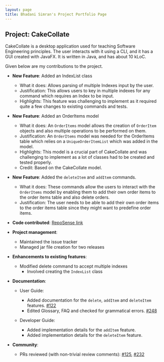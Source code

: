 ```yaml
---
layout: page
title: Bhadani Simran's Project Portfolio Page
---
```


## Project: CakeCollate

CakeCollate is a desktop application used for teaching Software Engineering principles. The user interacts with it using a CLI, and it has a GUI created with JavaFX. It is written in Java, and has about 10 kLoC.

Given below are my contributions to the project.

* **New Feature**: Added an IndexList class
  * What it does: Allows parsing of multiple Indexes input by the user.
  * Justification: This allows users to key in multiple indexes for any command which requires an Index to be input.
  * Highlights: This feature was challenging to implement as it required quite a few changes to existing commands and tests.

* **New Feature**: Added an OrderItems model
  * What it does: An `OrderItems` model allows the creation of `OrderItem` objects and also multiple operations to be performed on them.
  * Justification: An `OrderItems` model was needed for the OrderItems table which relies on a `UniqueOrderItemList` which was added in the model.
  * Highlights: This model is a crucial part of CakeCollate and was challenging to implement as a lot of classes had to be created and tested properly.
  * Credit: Based on the CakeCollate model.

* **New Feature**: Added the `deleteItem` and `addItem` commands.
  * What it does: These commands allow the users to interact with the `OrderItems` model by enabling them to add their own order items to the order items table and also delete orders.
  * Justification: The user needs to be able to add their own order items to the order items table since they might want to predefine order items.

* **Code contributed**: [RepoSense link](https://nus-cs2103-ay2021s2.github.io/tp-dashboard/?search=simran-bhadani3&sort=groupTitle&sortWithin=title&timeframe=commit&mergegroup=&groupSelect=groupByRepos&breakdown=true&checkedFileTypes=docs~functional-code~test-code~other&since=2021-02-19&tabOpen=true&tabType=authorship&zFR=false&tabAuthor=simran-bhadani3&tabRepo=AY2021S2-CS2103T-T11-4%2Ftp%5Bmaster%5D&authorshipIsMergeGroup=false&authorshipFileTypes=docs~functional-code~test-code~other&authorshipIsBinaryFileTypeChecked=false)

* **Project management**:
    * Maintained the issue tracker
    * Managed jar file creation for two releases

* **Enhancements to existing features**:
    * Modified delete command to accept multiple indexes
        * Involved creating the `IndexList` class

* **Documentation**:
    * User Guide:
        * Added documentation for the `delete`, `addItem` and `deleteItem` features. [\#122](https://github.com/AY2021S2-CS2103T-T11-4/tp/pull/112/)
        * Edited Glossary, FAQ and checked for grammatical errors. [\#248](https://github.com/AY2021S2-CS2103T-T11-4/tp/pull/248)

    * Developer Guide:
        * Added implementation details for the `addItem` feature.
        * Added implementation details for the `deleteItem` feature.

* **Community**:
    * PRs reviewed (with non-trivial review comments): [\#125](https://github.com/AY2021S2-CS2103T-T11-4/tp/pull/125), [\#232](https://github.com/AY2021S2-CS2103T-T11-4/tp/pull/232)

